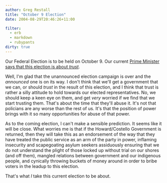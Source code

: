 ```yaml
---
author: Greg Restall
title: "October 9 Election"
date: 2004-08-29T20:46:26+11:00

filter:
  - erb
  - markdown
  - rubypants
dirty: true
---
```


Our Federal Election is to be held on October 9.  Our current [Prime Minister says that this election is about *trust*](http://theage.com.au/articles/2004/08/29/1093717818471.html).  

Well, I'm glad that the unannounced election campaign is over and the *announced* one is on its way.  I don't think that we'll get a government that we can, or should *trust* in the result of this election, and I think that trust is rather a silly attitude to hold towards our elected representatives.  No, we should keep a keen eye on them, and get *very* worried if we find that we start trusting them.  That's about the time that they'll abuse it.  It's not that policians are any worse than the rest of us.  It's that the position of power brings with it so many opportunities for abuse of that power.

As to the coming election, I can't make a sensible prediction.  It seems like it will be close.  What worries me is that if the Howard/Costello Government is returned, then they will take this as an endorsement of the way that they have treated the public service as an arm of the party in power, inflaming insecurity and scapegoating asylum seekers assiduously ensuring that we do not understand the plight of those locked up without trial on our shores (and off them), mangled relations between government and our indigenous people, and cynically throwing buckets of money around in order to bribe voters in the leadup to this election.  

That's what *I* take this current election to be about.